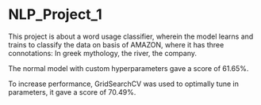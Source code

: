 # NLP_Project_1

This project is about a word usage classifier, wherein the model learns and trains to classify the data on basis 
of AMAZON, where it has three connotations: In greek mythology, the river, the company.

The normal model with custom hyperparameters gave a score of 61.65%.

To increase performance, GridSearchCV was used to optimally tune in parameters, it gave a score of 70.49%.

